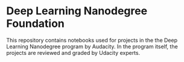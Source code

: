 # Deep Learning Nanodegree Foundation

This repository contains notebooks used for projects in the the Deep Learning Nanodegree program by Audacity. In the program itself, the projects are reviewed and graded by Udacity experts.
